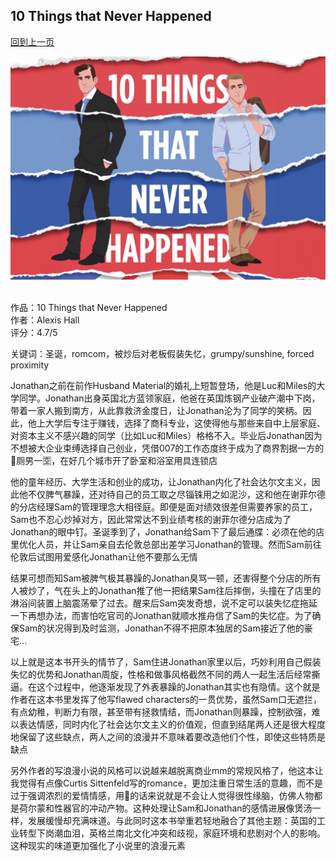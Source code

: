 ## 10 Things that Never Happened
[回到上一页](https://boheme13.github.io/Reviews/)  &nbsp;&nbsp;

![avatar](./cover.jpg)
<br>
<br>

作品：10 Things that Never Happened<br>
作者：Alexis Hall<br>
评分：4.7/5<br>

关键词：圣诞，romcom，被炒后对老板假装失忆，grumpy/sunshine, forced proximity

Jonathan之前在前作Husband Material的婚礼上短暂登场，他是Luc和Miles的大学同学。Jonathan出身英国北方蓝领家庭，他爸在英国炼钢产业破产潮中下岗，带着一家人搬到南方，从此靠救济金度日，让Jonathan沦为了同学的笑柄。因此，他上大学后专注于赚钱，选择了商科专业，这使得他与那些来自中上层家庭、对资本主义不感兴趣的同学（比如Luc和Miles）格格不入。毕业后Jonathan因为不想被大企业束缚选择自己创业，凭借007的工作态度终于成为了商界割据一方的🚽厕男一🈳，在好几个城市开了卧室和浴室用具连锁店

他的童年经历、大学生活和创业的成功，让Jonathan内化了社会达尔文主义，因此他不仅脾气暴躁，还对待自己的员工取之尽锱铢用之如泥沙，这和他在谢菲尔德的分店经理Sam的管理理念大相径庭。即便是面对绩效很差但需要养家的员工，Sam也不忍心炒掉对方，因此常常达不到业绩考核的谢菲尔德分店成为了Jonathan的眼中钉。圣诞季到了，Jonathan给Sam下了最后通牒：必须在他的店里优化人员，并让Sam亲自去伦敦总部出差学习Jonathan的管理。然而Sam前往伦敦后试图用爱感化Jonathan让他不要那么无情

结果可想而知Sam被脾气极其暴躁的Jonathan臭骂一顿，还害得整个分店的所有人被炒了，气在头上的Jonathan推了他一把结果Sam往后摔倒，头撞在了店里的淋浴间装置上脑震荡晕了过去。醒来后Sam突发奇想，说不定可以装失忆症拖延一下再想办法，而害怕吃官司的Jonathan就顺水推舟信了Sam的失忆症。为了确保Sam的状况得到及时监测，Jonathan不得不把原本独居的Sam接近了他的豪宅…

以上就是这本书开头的情节了，Sam住进Jonathan家里以后，巧妙利用自己假装失忆的优势和Jonathan周旋，性格和做事风格截然不同的两人一起生活后经常撕逼。在这个过程中，他逐渐发现了外表暴躁的Jonathan其实也有隐情。这个就是作者在这本书里发挥了他写flawed characters的一贯优势，虽然Sam口无遮拦，有点幼稚，判断力有限，甚至带有拯救情结，而Jonathan则暴躁，控制欲强，难以表达情感，同时内化了社会达尔文主义的价值观，但直到结尾两人还是很大程度地保留了这些缺点，两人之间的浪漫并不意味着要改造他们个性，即使这些特质是缺点

另外作者的写浪漫小说的风格可以说越来越脱离商业mm的常规风格了，他这本让我觉得有点像Curtis Sittenfeld写的romance，更加注重日常生活的意趣，而不是过于强调浓烈的爱情情感，用🍠的话来说就是不会让人觉得很性缘脑，仿佛人物都是荷尔蒙和性器官的冲动产物。这种处理让Sam和Jonathan的感情进展像煲汤一样，发展缓慢却充满味道。与此同时这本书举重若轻地融合了其他主题：英国的工业转型下岗潮血泪，英格兰南北文化冲突和歧视，家庭环境和悲剧对个人的影响。这种现实的味道更加强化了小说里的浪漫元素